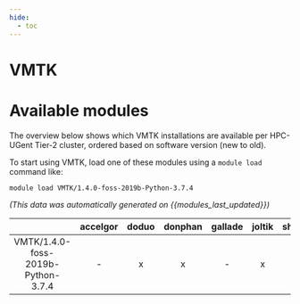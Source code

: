 ```yaml
---
hide:
  - toc
---
```


VMTK
====

# Available modules


The overview below shows which VMTK installations are available per HPC-UGent Tier-2 cluster, ordered based on software version (new to old).

To start using VMTK, load one of these modules using a `module load` command like:

```shell
module load VMTK/1.4.0-foss-2019b-Python-3.7.4
```

*(This data was automatically generated on {{modules_last_updated}})*  

| |accelgor|doduo|donphan|gallade|joltik|shinx|skitty|
| :---: | :---: | :---: | :---: | :---: | :---: | :---: | :---: |
|VMTK/1.4.0-foss-2019b-Python-3.7.4|-|x|x|-|x|-|-|
